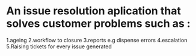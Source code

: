 # An issue resolution aplication that solves customer problems such as :
1.ageing
2.workflow to closure
3.reports e.g dispense errors
4.escalation
5.Raising tickets for every issue generated
 
